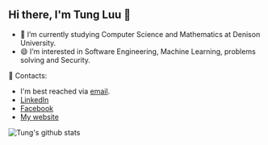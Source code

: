 ## Hi there, I'm Tung Luu 👋

- 🔭 I’m currently studying Computer Science and Mathematics at Denison University.
- 😄 I’m interested in Software Engineering, Machine Learning, problems solving and Security.

📧 Contacts:
- I'm best reached via [email](mailto:luukhanhtung2002@gmail.com).
- [LinkedIn](https://www.linkedin.com/in/tung-luu/)
- [Facebook](https://www.facebook.com/TungKLuu/)
- [My website](https://tung2389.github.io/)
<!--
- 💬 Ask me about ...
- 📫 How to reach me: ...
- 😄 Pronouns: ...
- ⚡ Fun fact: ...
-->


![Tung's github stats](https://github-readme-stats.vercel.app/api?username=tung2389&show_icons=true)

<!-- ![Top Languages](https://github-readme-stats.vercel.app/api/top-langs/?username=tung2389) -->
